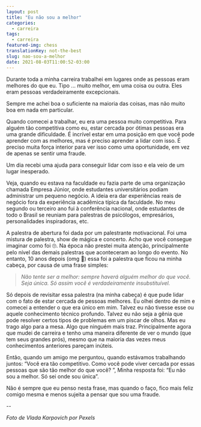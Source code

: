 ```yaml
---
layout: post
title: "Eu não sou a melhor"
categories:
  - carreira
tags:
  - carreira
featured-img: chess
translationKey: not-the-best
slug: nao-sou-a-melhor
date: 2021-08-03T11:00:52-03:00
---
```


Durante toda a minha carreira trabalhei em lugares onde as pessoas eram melhores do que eu. Tipo ... muito melhor, em uma coisa ou outra. Eles eram pessoas verdadeiramente excepcionais.

Sempre me achei boa o suficiente na maioria das coisas, mas não muito boa em nada em particular.

Quando comecei a trabalhar, eu era uma pessoa muito competitiva. Para alguém tão competitiva como eu, estar cercada por ótimas pessoas era uma grande dificuldade. É incrível estar em uma posição em que você pode aprender com as melhores, mas é preciso aprender a lidar com isso. É preciso muita força interior para ver isso como uma oportunidade, em vez de apenas se sentir uma fraude.

Um dia recebi uma ajuda para conseguir lidar com isso e ela veio de um lugar inesperado.

Veja, quando eu estava na faculdade eu fazia parte de uma organização chamada Empresa Júnior, onde estudantes universitários podiam administrar um pequeno negócio. A ideia era dar experiências reais de negócio fora da experiência acadêmica típica da faculdade. No meu segundo ou terceiro ano fui à conferência nacional, onde estudantes de todo o Brasil se reuniam para palestras de psicólogos, empresários, personalidades inspiradoras, etc.

A palestra de abertura foi dada por um palestrante motivacional. Foi uma mistura de palestra, show de mágica e concerto. Acho que você consegue imaginar como foi 🙄. Na época não prestei muita atenção, principalmente pelo nível das demais palestras que aconteceram ao longo do evento. No entanto, 10 anos depois (omg 🤯) essa foi a palestra que ficou na minha cabeça, por causa de uma frase simples:

> *Não tente ser a melhor: sempre haverá alguém melhor do que você. Seja única. Só assim você é verdadeiramente insubstituível.* 

Só depois de revisitar essa palestra (na minha cabeça) é que pude lidar com o fato de estar cercada de pessoas melhores. Eu olhei dentro de mim e comecei a entender o que era único em mim. Talvez eu não tivesse esse ou aquele conhecimento técnico profundo. Talvez eu não seja a gênia que pode resolver certos tipos de problemas em um piscar de olhos. Mas eu trago algo para a mesa. Algo que ninguém mais traz. Principalmente agora que mudei de carreira e tenho uma maneira diferente de ver o mundo (que tem seus grandes prós), mesmo que na maioria das vezes meus conhecimentos anteriores pareçam inúteis.

Então, quando um amigo me perguntou, quando estávamos trabalhando juntos: “Você era tão competitivo. Como você pode viver cercada por essas pessoas que são tão melhor do que você? ”, Minha resposta foi: “Eu não sou a melhor. Só sei onde sou única”.

Não é sempre que eu penso nesta frase, mas quando o faço, fico mais feliz comigo mesma e menos sujeita a pensar que sou uma fraude.

--

*Foto de Vlada Karpovich por Pexels*
